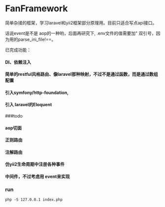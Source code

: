 # FanFramework

简单杂揉的框架，学习laravel和yii2框架部分原理用。目前只适合写点api接口。

话说event是不是 aop的一种哟，后面再研究下,
.env文件的值需要加" 双引号，因为用的parse_ini_file!==。

已完成功能：

#### DI、依赖注入
#### 简单的restful风格路由、像laravel那种映射，不过不是通过函数，而是通过数组配置
#### 引入symfony/http-foundation,
#### 引入 laravel的Eloquent
###todo
#### aop切面
#### 正则路由
#### 注解路由
#### 仿yii2生命周期中注册各种事件
#### 中间件，不过考虑用 event来实现


 ### run
 ```
php -S 127.0.0.1 index.php
